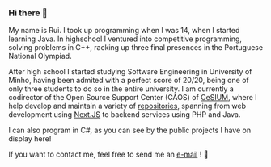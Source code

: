 ### Hi there 👋

My name is Rui. I took up programming when I was 14, when I started learning Java. In highschool I ventured into competitive programming, solving problems in C++, racking up three final presences in the Portuguese National Olympiad.

After high school I started studying Software Engineering in University of Minho, having been admited with a perfect score of 20/20, being one of only three students to do so in the entire university. I am currently a codirector of the Open Source Support Center (CAOS) of [CeSIUM](cesium.di.uminho.pt), where I help develop and maintain a variety of [repositories](https://github.com/cesium/), spanning from web development using [Next.JS](https://nextjs.org/) to backend services using PHP and Java.

I can also program in C#, as you can see by the public projects I have on display here!

If you want to contact me, feel free to send me an [e-mail](mailto:rpoliveira02@gmail.com) ! :muscle:
<!--
**ruioliveira02/ruioliveira02** is a ✨ _special_ ✨ repository because its `README.md` (this file) appears on your GitHub profile.

Here are some ideas to get you started:

- 🔭 I’m currently working on ...
- 🌱 I’m currently learning ...
- 👯 I’m looking to collaborate on ...
- 🤔 I’m looking for help with ...
- 💬 Ask me about ...
- 📫 How to reach me: ...
- 😄 Pronouns: ...
- ⚡ Fun fact: ...
-->
